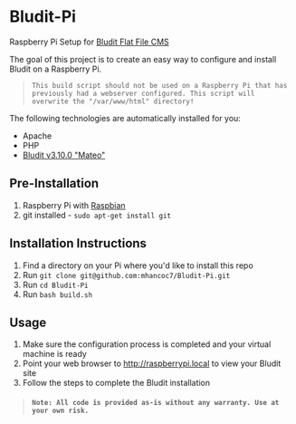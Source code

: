 # Bludit-Pi
Raspberry Pi Setup for [Bludit Flat File CMS](https://www.bludit.com/)

The goal of this project is to create an easy way to configure and install Bludit on a Raspberry Pi. 

> `This build script should not be used on a Raspberry Pi that has previously had a webserver configured. This script will overwrite the "/var/www/html" directory!`

The following technologies are automatically installed for you:
* Apache
* PHP
* [Bludit v3.10.0 "Mateo"](https://www.bludit.com/)

## Pre-Installation
1. Raspberry Pi with [Raspbian](https://www.raspberrypi.org/downloads/raspbian/)
2. git installed - `sudo apt-get install git`

## Installation Instructions
1. Find a directory on your Pi where you'd like to install this repo
2. Run `git clone git@github.com:mhancoc7/Bludit-Pi.git`
3. Run `cd Bludit-Pi`
4. Run `bash build.sh`

## Usage
1. Make sure the configuration process is completed and your virtual machine is ready
2. Point your web browser to http://raspberrypi.local to view your Bludit site
3. Follow the steps to complete the Bludit installation

> #### `Note: All code is provided as-is without any warranty. Use at your own risk.`
